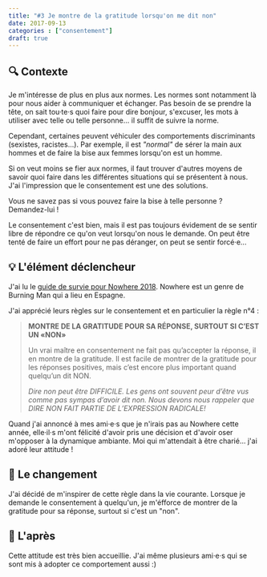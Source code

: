 ```yaml
---
title: "#3 Je montre de la gratitude lorsqu'on me dit non"
date: 2017-09-13
categories : ["consentement"]
draft: true
---
```


## 🔍 Contexte
Je m'intéresse de plus en plus aux normes. Les normes sont notamment là pour nous aider à communiquer et échanger. Pas besoin de se prendre la tête, on sait tou·te·s quoi faire pour dire bonjour, s'excuser, les mots à utiliser avec telle ou telle personne... il suffit de suivre la norme.

Cependant, certaines peuvent véhiculer des comportements discriminants (sexistes, racistes...). Par exemple, il est _"normal"_ de sérer la main aux hommes et de faire la bise aux femmes lorsqu'on est un homme.

Si on veut moins se fier aux normes, il faut trouver d'autres moyens de savoir quoi faire dans les différentes situations qui se présentent à nous. J'ai l'impression que le consentement est une des solutions.

Vous ne savez pas si vous pouvez faire la bise à telle personne ? Demandez-lui !

Le consentement c'est bien, mais il est pas toujours évidement de se sentir libre de répondre ce qu'on veut lorsqu'on nous le demande. On peut être tenté de faire un effort pour ne pas déranger, on peut se sentir forcé·e...


## 💡 L'élément déclencheur

J'ai lu le [guide de survie pour Nowhere 2018](https://www.goingnowhere.org/files/SurvivalGuide2018French.pdf#page=9). Nowhere est un genre de Burning Man qui a lieu en Espagne.

J'ai apprécié leurs règles sur le consentement et en particulier la règle n°4 :

> **MONTRE DE LA GRATITUDE POUR SA RÉPONSE, SURTOUT SI C’EST UN «NON»**
>
> Un vrai maître en consentement ne fait pas qu’accepter la réponse, il en montre de la gratitude. Il est facile de montrer de la gratitude pour les réponses positives, mais c’est encore plus important quand quelqu’un dit NON.
>
> _Dire non peut être DIFFICILE. Les gens ont souvent peur d’être vus comme pas sympas d’avoir dit non. Nous devons nous rappeler que DIRE NON FAIT PARTIE DE L’EXPRESSION RADICALE!_

Quand j'ai annoncé à mes ami·e·s que je n'irais pas au Nowhere cette année, elle·il·s m'ont félicité d'avoir pris une décision et d'avoir oser m'opposer à la dynamique ambiante. Moi qui m'attendait à être charié... j'ai adoré leur attitude !

## 👣 Le changement

J'ai décidé de m'inspirer de cette règle dans la vie courante. Lorsque je demande le consentement à quelqu'un, je m'éfforce de montrer de la gratitude pour sa réponse, surtout si c'est un "non".

## 🌈 L'après

Cette attitude est très bien accueillie. J'ai même plusieurs ami·e·s qui se sont mis à adopter ce comportement aussi :)